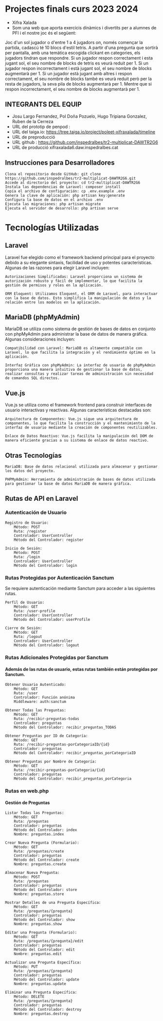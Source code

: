 # Projectes finals curs 2023 2024

* Xifra Xalada
* Som una web que aporta exercicis dinàmics i divertits per a alumnes de PFI i el nostre joc és el següent:

Joc d'un sol jugador o d'entre 1 a 4 jugadors on, només començar la partida,
cadascú té 10 blocs d'estil tetris.
A partir d'una pregunta que sortirà per pantalla, amb una temàtica escogida clickant 
en categories, els jugadors tindran que respondre.
Si un jugador respon correctament i esta jugant sol, el seu nombre de blocks de tetris es veurà reduit per 1.
Si un jugador respon incorrectament i està jugant sol, el seu nombre de blocks augmentarà per 1.
Si un jugador està jugant amb altres i respon correctament, el seu nombre de blocks també es veurà reduit
però per la resta de jugadors, la seva pila de blocks augmentarà per 1. Mentre que si respon incorrectament,
el seu nombre de blocks augmentarà per 1.

## INTEGRANTS DEL EQUIP
* Josu Largo Fernandez, Pol Doña Pozuelo, Hugo Tripiana Gonzalez, Ruben de la Cerreza
* URL del prototip de penpod :
* URL del taiga.io: https://tree.taiga.io/project/poleet-xifraxalada/timeline
* URL de preproducció
* URL github : https://github.com/inspedralbes/tr2-multiplicat-DAWTR2G6
* URL de producció xifraxalada6.daw.inspedralbes.cat

## Instrucciones para Desarrolladores

    Clona el repositorio desde GitHub: git clone https://github.com/inspedralbes/tr2-multiplicat-DAWTR2G6.git
    Accede al directorio del proyecto: cd tr2-multiplicat-DAWTR2G6
    Instala las dependencias de Laravel: composer install
    Copia el archivo de configuración: cp .env.example .env
    Genera la clave de aplicación: php artisan key:generate
    Configura la base de datos en el archivo .env
    Ejecuta las migraciones: php artisan migrate
    Ejecuta el servidor de desarrollo: php artisan serve


# Tecnologías Utilizadas
## Laravel

Laravel fue elegido como el framework backend principal para el proyecto debido a su elegante sintaxis, facilidad de uso y potentes características. Algunas de las razones para elegir Laravel incluyen:

    Autorizaciones Simplificadas: Laravel proporciona un sistema de autorización robusto y fácil de implementar, lo que facilita la gestión de permisos y roles en la aplicación.

    ORM Eloquent: Utilizamos Eloquent, el ORM de Laravel, para interactuar con la base de datos. Esto simplifica la manipulación de datos y la relación entre los modelos en la aplicación.

## MariaDB (phpMyAdmin)

MariaDB se utiliza como sistema de gestión de bases de datos en conjunto con phpMyAdmin para administrar la base de datos de manera gráfica. Algunas consideraciones incluyen:

    Compatibilidad con Laravel: MariaDB es altamente compatible con Laravel, lo que facilita la integración y el rendimiento óptimo en la aplicación.

    Interfaz Gráfica con phpMyAdmin: La interfaz de usuario de phpMyAdmin proporciona una manera intuitiva de gestionar la base de datos, realizar consultas y realizar tareas de administración sin necesidad de comandos SQL directos.

## Vue.js

Vue.js se utiliza como el framework frontend para construir interfaces de usuario interactivas y reactivas. Algunas características destacadas son:

    Arquitectura de Componentes: Vue.js sigue una arquitectura de componentes, lo que facilita la construcción y el mantenimiento de la interfaz de usuario mediante la creación de componentes reutilizables.

    Enlace de Datos Reactivo: Vue.js facilita la manipulación del DOM de manera eficiente gracias a su sistema de enlace de datos reactivo.

## Otras Tecnologías

    MariaDB: Base de datos relacional utilizada para almacenar y gestionar los datos del proyecto.

    PHPMyAdmin: Herramienta de administración de bases de datos utilizada para gestionar la base de datos MariaDB de manera gráfica.

## Rutas de API en Laravel
### Autenticación de Usuario

    Registro de Usuario:
        Método: POST
        Ruta: /register
        Controlador: UserController
        Método del Controlador: register

    Inicio de Sesión:
        Método: POST
        Ruta: /login
        Controlador: UserController
        Método del Controlador: login

### Rutas Protegidas por Autenticación Sanctum

Se requiere autenticación mediante Sanctum para acceder a las siguientes rutas.

    Perfil de Usuario:
        Método: GET
        Ruta: /user-profile
        Controlador: UserController
        Método del Controlador: userProfile

    Cierre de Sesión:
        Método: GET
        Ruta: /logout
        Controlador: UserController
        Método del Controlador: logout

### Rutas Adicionales Protegidas por Sanctum

#### Además de las rutas de usuario, estas rutas también están protegidas por Sanctum.

    Obtener Usuario Autenticado:
        Método: GET
        Ruta: /user
        Controlador: Función anónima
        Middleware: auth:sanctum

    Obtener Todas las Preguntas:
        Método: GET
        Ruta: /recibir-preguntas-todas
        Controlador: preguntas
        Método del Controlador: recibir_preguntas_TODAS

    Obtener Preguntas por ID de Categoría:
        Método: GET
        Ruta: /recibir-preguntas-porCategoriaID/{id}
        Controlador: preguntas
        Método del Controlador: recibir_preguntas_porCategoriaID

    Obtener Preguntas por Nombre de Categoría:
        Método: GET
        Ruta: /recibir-preguntas-porCategoria/{id}
        Controlador: preguntas
        Método del Controlador: recibir_preguntas_porCategoria

### Rutas en web.php
#### Gestión de Preguntas

    Listar Todas las Preguntas:
        Método: GET
        Ruta: /preguntas
        Controlador: preguntas
        Método del Controlador: index
        Nombre: preguntas.index

    Crear Nueva Pregunta (Formulario):
        Método: GET
        Ruta: /preguntas/create
        Controlador: preguntas
        Método del Controlador: create
        Nombre: preguntas.create

    Almacenar Nueva Pregunta:
        Método: POST
        Ruta: /preguntas
        Controlador: preguntas
        Método del Controlador: store
        Nombre: preguntas.store

    Mostrar Detalles de una Pregunta Específica:
        Método: GET
        Ruta: /preguntas/{pregunta}
        Controlador: preguntas
        Método del Controlador: show
        Nombre: preguntas.show

    Editar una Pregunta (Formulario):
        Método: GET
        Ruta: /preguntas/{pregunta}/edit
        Controlador: preguntas
        Método del Controlador: edit
        Nombre: preguntas.edit

    Actualizar una Pregunta Específica:
        Método: PUT
        Ruta: /preguntas/{pregunta}
        Controlador: preguntas
        Método del Controlador: update
        Nombre: preguntas.update

    Eliminar una Pregunta Específica:
        Método: DELETE
        Ruta: /preguntas/{pregunta}
        Controlador: preguntas
        Método del Controlador: destroy
        Nombre: preguntas.destroy


